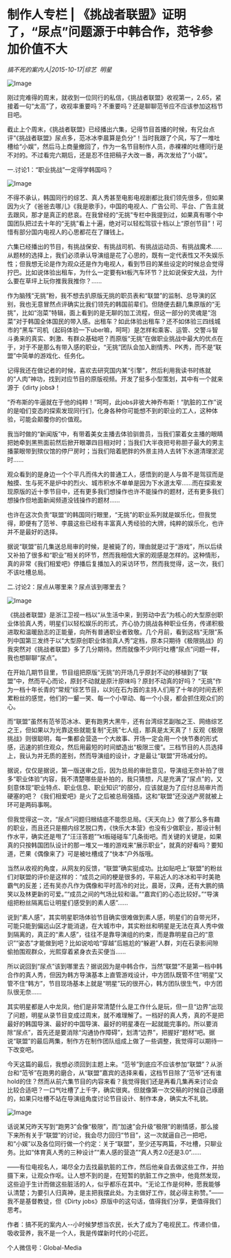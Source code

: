 # 制作人专栏 | 《挑战者联盟》证明了，“尿点”问题源于中韩合作，范爷参加价值不大

*搞不死的案内人|2015-10-17|综艺 
                                                明星*

![Image](http://static.ylzbl.com/uploads/ueditor/php/upload/image/20171026/1509015957709779.jpeg)

刚过完难得的周末，就收到一位同行的私信，《挑战者联盟》收视第一，2.65，紧接着一句“太高”了，收视率重要吗？不重要吗？还是聊聊范爷应不应该参加这档节目吧。

截止上个周末，《挑战者联盟》已经播出六集，记得节目首播的时候，有兄台点评“《挑战者联盟》尿点多，范冰冰李晨算是负分”！当时我跟了个风，写了一堆吐槽给“小娱”，然后马上商量撤回了，作为一名节目制作人员，赤裸裸的吐槽同行是不对的。不过看完六期后，还是忍不住把稿子大改一番，再次发给了“小娱”。

一.讨论1：“职业挑战”一定得学韩国吗？

![Image](http://static.ylzbl.com/uploads/ueditor/php/upload/image/20171026/1509015970148753.jpeg)

不得不承认，韩国同行的综艺、真人秀甚至电影电视剧都比我们领先很多，但如果因为火了《爸爸去哪儿》《我是歌手》，中国的电视人、广告公司、平台、广告主就去跟风，那才是真正的悲哀。在我曾经的“无挑”专栏中我提到过，如果真有哪个中国团队把过去十年的“无挑”看上十遍，绝对可以轻松驾驭十档以上“原创节目”！可惜有部分国内电视人的心思都花在了赚钱上。

六集已经播出的节目，有挑战保安、有挑战司机、有挑战运动员、有挑战魔术……从题材的选择上，我们必须承认导演组是花了心思的，既有一定代表性又不失娱乐性；但我想无论是作为观众还是作为电视人，看到节目的某些设定的时候总会觉得拧巴。比如说体验出租车，为什么一定要有kt板汽车环节？比如说保安大战，为什么要在草坪上玩你推我我推你？……

作为脑残“无挑”粉，我不想去扒原版无挑的职员表和“联盟”的监制、总导演的区别，我也无意冒然点评确实比我们领先的韩国前辈们。但随便去翻几集原版的“无挑”，比如“泡菜”特辑，面上看到的是无聊的加工流程，但这一部分的灵魂是“泡菜”对于韩国全体国民的带入感。出租车？如此体验出租车？还不如体验三四线城市的“黑车”司机（起码体验一下uber嘛，呵呵）是怎样和乘客、运管、交警斗智斗勇来的真实、刺激、有群众基础吧？而原版“无挑”在做职业挑战中最大的优点在于，对于不是那么有带入感的职业，“无挑”团队会加入剧情秀、PK秀，而不是“联盟”中简单的游戏化、任务化。

记得我还在做记者的时候，喜欢去研究国内某“引擎”，然后利用我读书时练就的“人肉”神功，找到对应节目的原版视频。开发了挺多小型策划，其中有一个就来源于《dirty jobs》！

“乔布斯的牛逼就在于他的纯粹！”呵呵，此jobs非彼大神乔布斯！“肮脏的工作”说的是咱们变态的探索发现同行们，化身各种你可能想不到的职业的工人，这种体验，可能会颠覆你的价值观。

我当时做的“新闻版”中，有带着美女主播去体验驯兽员，当我们蒙着女主播的眼睛把她牵到黑熊面前然后掀开眼罩四目相对时；当我们大半夜把号称胆子最大的男主播蒙眼带到殡仪馆的停尸房时；当我们陪着肥胖的外景主持人去转下水道清理淤泥时……

观众看到的是身边一个个平凡而伟大的普通工人，感悟到的是人与兽不是驾驭而是触摸、生与死不是炉中的烈火、城市积水不单单是因为下水道太窄……而在探索发现原版的近十季节目中，还有更多我们想操作也许不能操作的题材，还有更多我们想操作但地面新闻频道没钱操作的题材……

也许在这次负责“联盟”的韩国同行眼里，“无挑”的职业系列就是娱乐化，但我觉得，即便有了范爷、李晨这些已经有丰富真人秀经验的大牌，纯粹的娱乐化，也许并不是最好的选择。

据说“联盟”前几集送总局审的时候，是被毙了的，理由就是过于“游戏”，所以后续又补拍了很多和“职业”相关的环节，然而我相信大家的观感是怎样的。这种情形，真的非常《我们相爱吧》停播后复播加入的采访环节，然而我觉得，这一次，我们不该吐槽总局。

二.讨论2：尿点从哪里来？尿点该到哪里去？

![Image](http://static.ylzbl.com/uploads/ueditor/php/upload/image/20171026/1509015985278530.jpeg)

《挑战者联盟》是浙江卫视一档以“从生活中来，到劳动中去”为核心的大型原创职业体验真人秀，明星们以轻松娱乐的形式，齐心协力挑战各种职业任务，传递积极进取和温暖励志的正能量，向所有普通职业者致敬。几个月前，看到这档“无限”系列中国第三发终于以“大型原创职业体验真人秀”定档，原本只期待《极限挑战》的我突然对《挑战者联盟》多了几分期待。然而就像不少同行吐槽“尿点”问题一样，我也想聊聊“尿点”。

在开始几期节目里，节目组把原版“无挑”的开场几乎原封不动的移植到了“联盟”中，然而平心而论，原封不动就是原汁原味吗？原封不动真的好吗？ “无挑”作为一档十年长青的“常规”综艺节目，以刘在石为首的主持人们用了十年的时间去积累粉丝的感觉，他们的一颦一笑、每一个小举动、每一个小艮，都会抓住观众们的心。

而“联盟”虽然有范爷范冰冰、更有跑男大黑牛，还有台湾综艺副咖之王、网络综艺之王，但如果以为光靠这些就能复制“无挑”七人组，那真是太天真了！反观《极限挑战》则很聪明，每一集都会营造一个大故事、开场一定会用一个快节奏的形式感，迅速的抓住观众，然后用最短的时间塑造出“极限三傻”。三档节目的人员选择上，我认为并无质的差别，然而导演组的设计，才是最让“联盟”开场减分的。

据说，仅仅是据说，第一版送审之后，因为总局的审批意见，导演组无奈补拍了很多“职业体验”内容，我不清楚哪些是补拍的，我只猜想，凡是充满了“尿点”的，又刻意体现“职业特点、职业信息、职业知识”的部分，应该就是为了应付总局审片而硬塞的吧？《我们相爱吧》是火了之后被总局强插，这和“联盟”还没送产房就被上环可是两码事啊。

但我觉得这一次，“尿点”问题归根结底不能怨总局。《天天向上》做了那么多有趣的职业，而且还只是棚内综艺脱口秀，《快乐大本营》也没有少做职业，那设计制作水平，确实还是甩了“汪汪答题”“kt板碰碰车”几条街吧。而关键的关键是，如果真的只按韩国团队设计的那一堆又一堆的游戏来“展示职业”，就真的好看吗？要知道，芒果《偶像来了》可是被吐槽成了“快本”户外版哦。

当然从收视的角度，从网友的反馈，“联盟”确实挺成功。比如贴吧上“联盟”的粉丝们对联盟的评价是这样的：“成员之间的梗是很多的，平易近人的冰冰和平时美艳霸气的反差；还有吴亦凡作为偶像和平时高冷的对比，晨哥，汉典，还有大鹏的搞笑以及林更新的可爱。”“成员之间的气场比较和谐。”“嘉宾们的心态比较好。”“导演组把粉丝隔离后让明星们感受到的素人感”……

说到“素人感”，其实明星职场体验节目确实很难做到素人感，明星们的自带光环，可能只能到偏远山区才能消退，在大城市中，其实粉丝和明星是无法在真人秀中做到隔离的，真正的“素人感”，往往不是靠导演组的约束，而是靠明星自己的“意识”“姿态”才能做到吧？比如说哈哈“穿越”后尴尬的“躲避”人群，刘在石录影间隙偷拍围观群众，光熙穿着紧身衣去买便当……

所以说回到“尿点”该到哪里去？据说因为是中韩合作，当然“联盟”不是第一档中韩合作的真人秀，但因为韩方导演基本上直管游戏设计，中方团队既管不住“明星”又管不住“韩方”，节目现场基本上就是“明星”玩的很开心，韩方团队很生气，中方团队很无奈……

其实明星都是人中龙凤，他们是非常清楚什么是工作什么是玩，但一旦“边界”出现了问题，明星从录节目变成过周末，就不难理解了。一档好的真人秀，真的不是把最好的韩国导演、最好的中国导演、最好的明星凑在一起就能完事的。所以要消除“尿点”，首先还是要消除“沟通协作障碍”，划清“边界”，把握好“题材”吧。据说“联盟”的最后两集，制作方在制作团队组成上做了一些调整，我觉得可以期待一下改变吧。

今天这篇的最后，我想必须回到主题上来。“范爷”到底应不应该参加“联盟”？从浙台和“范爷”在跑男的磨合，从“联盟”嘉宾的选择来看，这档节目除了“范爷”还有谁hold的住？然而从前六集节目的内容来看？我觉得我们还是再看几集再来讨论会比较合适吧？一口气吐槽了上千字，确实很爽。但就像第一次交稿的时候自己琢磨的，如果只吐槽不站在导演组角度讨论节目设计、制作本身，确实太不礼貌。

![Image](http://static.ylzbl.com/uploads/ueditor/php/upload/image/20171026/1509016014707349.jpeg)

话说某兄昨天写到“跑男3”会像“极限”，而“加速”会升级“极限”的剧情感，那么接下来所有关于“联盟”的讨论，我会尽力回归“节目”，这一次就逼自己一把吧，和“小娱”以及各位同行做一个约定：关于“联盟”，至少还写两篇，不吐槽，只聊业务。比如“体育真人秀的三种设计”“素人感的营造”“真人秀2.0还是3.0”……

——有位电视名人，竭尽全力去找最肮脏的工作，然后他亲自去做这些工作，并拍摄下来，让观众作呕。让人想不到的是，在短暂的肮脏工作之旅中，他竟然发现，这些迫于生计而做这些脏活的人，似乎都乐在其中。“无论工作是何种，愿我能够认清楚；为要引人归真神，是主把我摆此处。为主做好工作，就必得主称赞。”——我不是基督教徒，但《Dirty jobs》原版中的这句话，值得我们分享，更值得我们思考。

作者：搞不死的案内人--小时候梦想当农民，长大了成为了电视民工。传递价值，吸收营养，我不是一个人，我是传媒新时代的小花匠。

个人微信号：Global-Media

